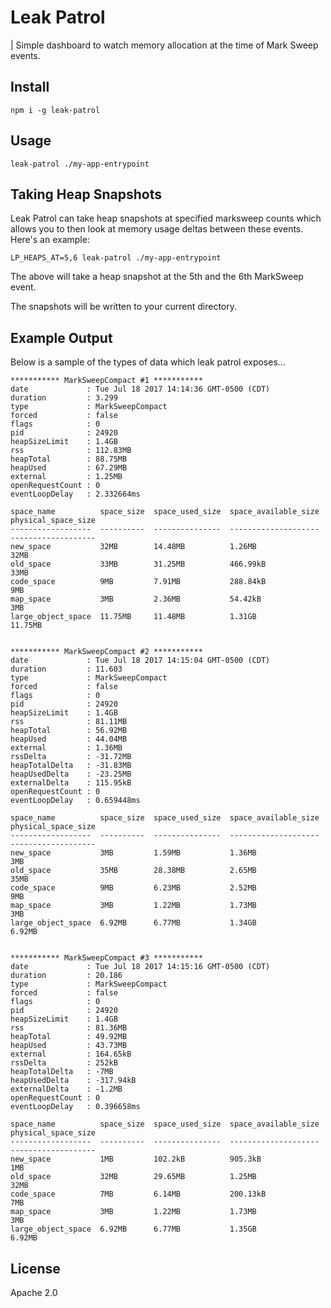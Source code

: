 # Leak Patrol

| Simple dashboard to watch memory allocation at the time of Mark Sweep events.

## Install

```
npm i -g leak-patrol
```

## Usage

```
leak-patrol ./my-app-entrypoint
```


## Taking Heap Snapshots

Leak Patrol can take heap snapshots at specified marksweep counts which allows
you to then look at memory usage deltas between these events. Here's an example:

```
LP_HEAPS_AT=5,6 leak-patrol ./my-app-entrypoint
```

The above will take a heap snapshot at the 5th and the 6th MarkSweep event.

The snapshots will be written to your current directory.

## Example Output

Below is a sample of the types of data which leak patrol exposes...

```
*********** MarkSweepCompact #1 ***********
date             : Tue Jul 18 2017 14:14:36 GMT-0500 (CDT)
duration         : 3.299
type             : MarkSweepCompact
forced           : false
flags            : 0
pid              : 24920
heapSizeLimit    : 1.4GB
rss              : 112.83MB
heapTotal        : 88.75MB
heapUsed         : 67.29MB
external         : 1.25MB
openRequestCount : 0
eventLoopDelay   : 2.332664ms

space_name          space_size  space_used_size  space_available_size  physical_space_size
------------------  ----------  ---------------  --------------------  -------------------
new_space           32MB        14.48MB          1.26MB                32MB
old_space           33MB        31.25MB          466.99kB              33MB
code_space          9MB         7.91MB           288.84kB              9MB
map_space           3MB         2.36MB           54.42kB               3MB
large_object_space  11.75MB     11.48MB          1.31GB                11.75MB


*********** MarkSweepCompact #2 ***********
date             : Tue Jul 18 2017 14:15:04 GMT-0500 (CDT)
duration         : 11.603
type             : MarkSweepCompact
forced           : false
flags            : 0
pid              : 24920
heapSizeLimit    : 1.4GB
rss              : 81.11MB
heapTotal        : 56.92MB
heapUsed         : 44.04MB
external         : 1.36MB
rssDelta         : -31.72MB
heapTotalDelta   : -31.83MB
heapUsedDelta    : -23.25MB
externalDelta    : 115.95kB
openRequestCount : 0
eventLoopDelay   : 0.659448ms

space_name          space_size  space_used_size  space_available_size  physical_space_size
------------------  ----------  ---------------  --------------------  -------------------
new_space           3MB         1.59MB           1.36MB                3MB
old_space           35MB        28.38MB          2.65MB                35MB
code_space          9MB         6.23MB           2.52MB                9MB
map_space           3MB         1.22MB           1.73MB                3MB
large_object_space  6.92MB      6.77MB           1.34GB                6.92MB


*********** MarkSweepCompact #3 ***********
date             : Tue Jul 18 2017 14:15:16 GMT-0500 (CDT)
duration         : 20.186
type             : MarkSweepCompact
forced           : false
flags            : 0
pid              : 24920
heapSizeLimit    : 1.4GB
rss              : 81.36MB
heapTotal        : 49.92MB
heapUsed         : 43.73MB
external         : 164.65kB
rssDelta         : 252kB
heapTotalDelta   : -7MB
heapUsedDelta    : -317.94kB
externalDelta    : -1.2MB
openRequestCount : 0
eventLoopDelay   : 0.396658ms

space_name          space_size  space_used_size  space_available_size  physical_space_size
------------------  ----------  ---------------  --------------------  -------------------
new_space           1MB         102.2kB          905.3kB               1MB
old_space           32MB        29.65MB          1.25MB                32MB
code_space          7MB         6.14MB           200.13kB              7MB
map_space           3MB         1.22MB           1.73MB                3MB
large_object_space  6.92MB      6.77MB           1.35GB                6.92MB
```

## License

Apache 2.0

